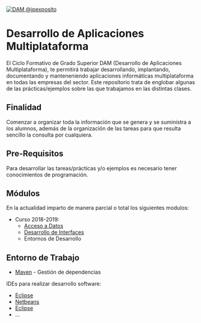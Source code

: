<a href="http://jpexposito.com"><img src="https://raw.githubusercontent.com/jpexposito/DAM/master/multiplataforma.png" title="DAM @jpexposito" alt="DAM @jpexposito"></a>

# Desarrollo de Aplicaciones Multiplataforma

El Ciclo Formativo de Grado Superior DAM (Desarrollo de Aplicaciones Multiplataforma), te permitirá trabajar desarrollando,
implantando, documentando y manteneniendo aplicaciones informáticas multiplataforma en todas las empresas del sector. Este 
repositorio trata de englobar algunas de las prácticas/ejemplos sobre las que trabajamos en las distintas clases.

## Finalidad

Comenzar a organizar toda la información que se genera y se suministra a los alumnos, además de la organización de las 
tareas para que resulta sencillo la consulta por cualquiera.

## Pre-Requisitos

Para desarrollar las tareas/prácticas y/o ejemplos es necesario tener conocimientos de programación.


## Módulos

En la actualidad imparto de manera parcial o total los siguientes modulos:

* Curso 2018-2019:
  * [Acceso a Datos](https://github.com/jpexposito/DAM/tree/master/2018-2019/ACCESO-DATOS/app-acceso-datos)
  * [Desarrollo de Interfaces](https://github.com/jpexposito/DAM/tree/master/2018-2019/INTERFACES/app-interfaces)
  * Entornos de Desarrollo

## Entorno de Trabajo

* [Maven](https://maven.apache.org/) - Gestión de dependencias

IDEs para realizar desarrollo software:
* [Eclipse](https://www.eclipse.org/) 
* [Netbeans](https://netbeans.org/) 
* [Eclipse](https://www.jetbrains.com/idea/)
* ...

